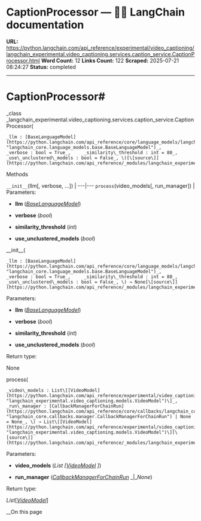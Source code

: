 # CaptionProcessor — 🦜🔗 LangChain  documentation

**URL:** https://python.langchain.com/api_reference/experimental/video_captioning/langchain_experimental.video_captioning.services.caption_service.CaptionProcessor.html
**Word Count:** 12
**Links Count:** 122
**Scraped:** 2025-07-21 08:24:27
**Status:** completed

---

# CaptionProcessor\#

_class _langchain\_experimental.video\_captioning.services.caption\_service.CaptionProcessor\(

    _llm : [BaseLanguageModel](https://python.langchain.com/api_reference/core/language_models/langchain_core.language_models.base.BaseLanguageModel.html#langchain_core.language_models.base.BaseLanguageModel "langchain_core.language_models.base.BaseLanguageModel")_,     _verbose : bool = True_,     _similarity\_threshold : int = 80_,     _use\_unclustered\_models : bool = False_, \)[\[source\]](https://python.langchain.com/api_reference/_modules/langchain_experimental/video_captioning/services/caption_service.html#CaptionProcessor)\#     

Methods

`__init__`\(llm\[, verbose, ...\]\) |    ---|---   `process`\(video\_models\[, run\_manager\]\) |       Parameters:     

  * **llm** \([_BaseLanguageModel_](https://python.langchain.com/api_reference/core/language_models/langchain_core.language_models.base.BaseLanguageModel.html#langchain_core.language_models.base.BaseLanguageModel "langchain_core.language_models.base.BaseLanguageModel")\)

  * **verbose** \(_bool_\)

  * **similarity\_threshold** \(_int_\)

  * **use\_unclustered\_models** \(_bool_\)

\_\_init\_\_\(

    _llm : [BaseLanguageModel](https://python.langchain.com/api_reference/core/language_models/langchain_core.language_models.base.BaseLanguageModel.html#langchain_core.language_models.base.BaseLanguageModel "langchain_core.language_models.base.BaseLanguageModel")_,     _verbose : bool = True_,     _similarity\_threshold : int = 80_,     _use\_unclustered\_models : bool = False_, \) → None[\[source\]](https://python.langchain.com/api_reference/_modules/langchain_experimental/video_captioning/services/caption_service.html#CaptionProcessor.__init__)\#     

Parameters:     

  * **llm** \([_BaseLanguageModel_](https://python.langchain.com/api_reference/core/language_models/langchain_core.language_models.base.BaseLanguageModel.html#langchain_core.language_models.base.BaseLanguageModel "langchain_core.language_models.base.BaseLanguageModel")\)

  * **verbose** \(_bool_\)

  * **similarity\_threshold** \(_int_\)

  * **use\_unclustered\_models** \(_bool_\)

Return type:     

None

process\(

    _video\_models : List\[[VideoModel](https://python.langchain.com/api_reference/experimental/video_captioning/langchain_experimental.video_captioning.models.VideoModel.html#langchain_experimental.video_captioning.models.VideoModel "langchain_experimental.video_captioning.models.VideoModel")\]_,     _run\_manager : [CallbackManagerForChainRun](https://python.langchain.com/api_reference/core/callbacks/langchain_core.callbacks.manager.CallbackManagerForChainRun.html#langchain_core.callbacks.manager.CallbackManagerForChainRun "langchain_core.callbacks.manager.CallbackManagerForChainRun") | None = None_, \) → List\[[VideoModel](https://python.langchain.com/api_reference/experimental/video_captioning/langchain_experimental.video_captioning.models.VideoModel.html#langchain_experimental.video_captioning.models.VideoModel "langchain_experimental.video_captioning.models.VideoModel")\][\[source\]](https://python.langchain.com/api_reference/_modules/langchain_experimental/video_captioning/services/caption_service.html#CaptionProcessor.process)\#     

Parameters:     

  * **video\_models** \(_List_ _\[_[_VideoModel_](https://python.langchain.com/api_reference/experimental/video_captioning/langchain_experimental.video_captioning.models.VideoModel.html#langchain_experimental.video_captioning.models.VideoModel "langchain_experimental.video_captioning.models.VideoModel") _\]_\)

  * **run\_manager** \([_CallbackManagerForChainRun_](https://python.langchain.com/api_reference/core/callbacks/langchain_core.callbacks.manager.CallbackManagerForChainRun.html#langchain_core.callbacks.manager.CallbackManagerForChainRun "langchain_core.callbacks.manager.CallbackManagerForChainRun") _|__None_\)

Return type:     

_List_\[[_VideoModel_](https://python.langchain.com/api_reference/experimental/video_captioning/langchain_experimental.video_captioning.models.VideoModel.html#langchain_experimental.video_captioning.models.VideoModel "langchain_experimental.video_captioning.models.VideoModel")\]

__On this page